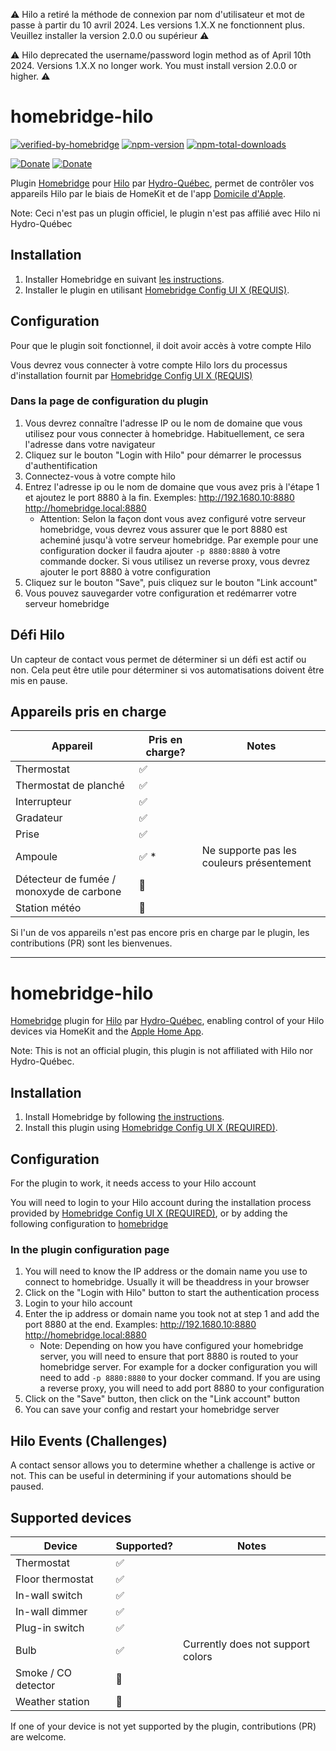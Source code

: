 ⚠️ Hilo a retiré la méthode de connexion par nom d'utilisateur et mot de passe à partir du 10 avril 2024. Les versions 1.X.X ne fonctionnent plus. Veuillez installer la version 2.0.0 ou supérieur ⚠️

⚠️ Hilo deprecated the username/password login method as of April 10th 2024. Versions 1.X.X no longer work. You must install version 2.0.0 or higher. ⚠️

# homebridge-hilo
[![verified-by-homebridge](https://badgen.net/badge/homebridge/verified/purple)](https://github.com/homebridge/homebridge/wiki/Verified-Plugins)
[![npm-version](https://badgen.net/npm/v/homebridge-hilo)](https://www.npmjs.com/package/homebridge-hilo)
[![npm-total-downloads](https://badgen.net/npm/dt/homebridge-hilo)](https://www.npmjs.com/package/homebridge-hilo)

[![Donate](https://badgen.net/badge/paypal/donate?icon=https://simpleicons.now.sh/paypal/fff)](https://paypal.me/jsanterre)
[![Donate](https://badgen.net/badge/buymeacoffee/donate?icon=https://simpleicons.now.sh/buymeacoffee/fff)](https://www.buymeacoffee.com/santerrejo)

Plugin [Homebridge](https://homebridge.io) pour [Hilo](https://www.hiloenergie.com/) par [Hydro-Québec](https://www.hydroquebec.com/),
permet de contrôler vos appareils Hilo par le biais de HomeKit et de l'app [Domicile d'Apple](https://www.apple.com/ios/home/).

Note: Ceci n'est pas un plugin officiel, le plugin n'est pas affilié avec Hilo ni Hydro-Québec

## Installation
1. Installer Homebridge en suivant
   [les instructions](https://github.com/homebridge/homebridge/wiki).
2. Installer le plugin en utilisant [Homebridge Config UI X (REQUIS)](https://github.com/oznu/homebridge-config-ui-x).

## Configuration
Pour que le plugin soit fonctionnel, il doit avoir accès à votre compte Hilo

Vous devrez vous connecter à votre compte Hilo lors du processus d'installation fournit par [Homebridge Config UI X (REQUIS)](https://github.com/oznu/homebridge-config-ui-x)

### Dans la page de configuration du plugin

1. Vous devrez connaître l'adresse IP ou le nom de domaine que vous utilisez pour vous connecter à homebridge. Habituellement, ce sera l'adresse dans votre navigateur
1. Cliquez sur le bouton "Login with Hilo" pour démarrer le processus d'authentification
1. Connectez-vous à votre compte hilo
1. Entrez l'adresse ip ou le nom de domaine que vous avez pris à l'étape 1 et ajoutez le port 8880 à la fin. Exemples: http://192.1680.10:8880 http://homebridge.local:8880
    * Attention: Selon la façon dont vous avez configuré votre serveur homebridge, vous devrez vous assurer que le port 8880 est acheminé jusqu'à votre serveur homebridge. Par exemple pour une configuration docker il faudra ajouter `-p 8880:8880` à votre commande docker. Si vous utilisez un reverse proxy, vous devrez ajouter le port 8880 à votre configuration
1. Cliquez sur le bouton "Save", puis cliquez sur le bouton "Link account"
1. Vous pouvez sauvegarder votre configuration et redémarrer votre serveur homebridge

## Défi Hilo
Un capteur de contact vous permet de déterminer si un défi est actif ou non. Cela peut être utile pour déterminer si vos automatisations doivent être mis en pause.

## Appareils pris en charge
Appareil | Pris en charge? | Notes
---|---|---
Thermostat | ✅ |
Thermostat de planché | ✅ |
Interrupteur | ✅ |
Gradateur | ✅ |
Prise | ✅ |
Ampoule | ✅ * | Ne supporte pas les couleurs présentement
Détecteur de fumée / monoxyde de carbone | 🚧 |
Station météo | 🚫 |

Si l'un de vos appareils n'est pas encore pris en charge par le plugin, les contributions (PR) sont les bienvenues.


---------------------------------


# homebridge-hilo

[Homebridge](https://homebridge.io) plugin for [Hilo](https://www.hiloenergie.com/) par [Hydro-Québec](https://www.hydroquebec.com/),
enabling control of your Hilo devices via HomeKit and the [Apple Home App](https://www.apple.com/ios/home/).

Note: This is not an official plugin, this plugin is not affiliated with Hilo nor Hydro-Québec.

## Installation
1. Install Homebridge by following
   [the instructions](https://github.com/homebridge/homebridge/wiki).
2. Install this plugin using [Homebridge Config UI X (REQUIRED)](https://github.com/oznu/homebridge-config-ui-x).

## Configuration
For the plugin to work, it needs access to your Hilo account

You will need to login to your Hilo account during the installation process provided by [Homebridge Config UI X (REQUIRED)](https://github.com/oznu/homebridge-config-ui-x),
or by adding the following configuration to [homebridge](https://github.com/homebridge/homebridge/wiki/Homebridge-Config-JSON-Explained)

### In the plugin configuration page

1. You will need to know the IP address or the domain name you use to connect to homebridge. Usually it will be theaddress in your browser
1. Click on the "Login with Hilo" button to start the authentication process
1. Login to your hilo account
1. Enter the ip address or domain name you took not at step 1 and add the port 8880 at the end. Examples: http://192.1680.10:8880 http://homebridge.local:8880
    * Note: Depending on how you have configured your homebridge server, you will need to ensure that port 8880 is routed to your homebridge server. For example for a docker configuration you will need to add `-p 8880:8880` to your docker command. If you are using a reverse proxy, you will need to add port 8880 to your configuration
1. Click on the "Save" button, then click on the "Link account" button
1. You can save your config and restart your homebridge server

## Hilo Events (Challenges)
A contact sensor allows you to determine whether a challenge is active or not. This can be useful in determining if your automations should be paused.

## Supported devices
Device | Supported? | Notes
---|---|---
Thermostat | ✅ |
Floor thermostat | ✅ |
In-wall switch | ✅ |
In-wall dimmer | ✅ | 
Plug-in switch | ✅ |
Bulb | ✅ | Currently does not support colors
Smoke / CO detector | 🚧 |
Weather station | 🚫 |

If one of your device is not yet supported by the plugin, contributions (PR) are welcome.
